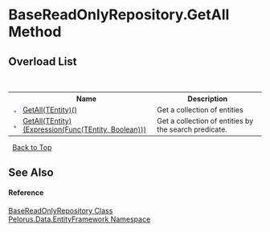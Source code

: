 # BaseReadOnlyRepository.GetAll Method 
 


## Overload List
&nbsp;<table><tr><th></th><th>Name</th><th>Description</th></tr><tr><td>![Public method](media/pubmethod.gif "Public method")</td><td><a href="8EF78AAE">GetAll(TEntity)()</a></td><td>
Get a collection of entities</td></tr><tr><td>![Public method](media/pubmethod.gif "Public method")</td><td><a href="C813519">GetAll(TEntity)(Expression(Func(TEntity, Boolean)))</a></td><td>
Get a collection of entities by the search predicate.</td></tr></table>&nbsp;
<a href="#basereadonlyrepository.getall-method">Back to Top</a>

## See Also


#### Reference
<a href="7A83640C">BaseReadOnlyRepository Class</a><br /><a href="55312241">Pelorus.Data.EntityFramework Namespace</a><br />